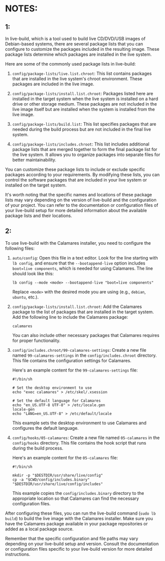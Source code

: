 # NOTES:

## 1:
In live-build, which is a tool used to build live CD/DVD/USB images of Debian-based systems, there are several package lists that you can configure to customize the packages included in the resulting image. These package lists determine which packages are installed in the live system.

Here are some of the commonly used package lists in live-build:

1. `config/package-lists/live.list.chroot`: This list contains packages that are installed in the live system's chroot environment. These packages are included in the live image.

2. `config/package-lists/install.list.chroot`: Packages listed here are installed in the target system when the live system is installed on a hard drive or other storage medium. These packages are not included in the live image itself but are installed when the system is installed from the live image.

3. `config/package-lists/build.list`: This list specifies packages that are needed during the build process but are not included in the final live system.

4. `config/package-lists/includes.chroot`: This list includes additional package lists that are merged together to form the final package list for the live system. It allows you to organize packages into separate files for better maintainability.

You can customize these package lists to include or exclude specific packages according to your requirements. By modifying these lists, you can control the software packages that are included in your live system or installed on the target system.

It's worth noting that the specific names and locations of these package lists may vary depending on the version of live-build and the configuration of your project. You can refer to the documentation or configuration files of your live-build setup for more detailed information about the available package lists and their locations.

## 2:
To use live-build with the Calamares installer, you need to configure the following files:

1. `auto/config`: Open this file in a text editor. Look for the line starting with `lb config`, and ensure that the `--bootappend-live` option includes `boot=live components`, which is needed for using Calamares. The line should look like this:

   ```
   lb config --mode <mode> --bootappend-live "boot=live components"
   ```

   Replace `<mode>` with the desired mode you are using (e.g., `debian`, `ubuntu`, etc.).

2. `config/package-lists/install.list.chroot`: Add the Calamares package to the list of packages that are installed in the target system. Add the following line to include the Calamares package:

   ```
   calamares
   ```

   You can also include other necessary packages that Calamares requires for proper functionality.

3. `config/includes.chroot/99-calamares-settings`: Create a new file named `99-calamares-settings` in the `config/includes.chroot` directory. This file contains the configuration settings for Calamares.

   Here's an example content for the `99-calamares-settings` file:

   ```
   #!/bin/sh

   # Set the desktop environment to use
   echo "exec calamares" > /etc/skel/.xsession

   # Set the default language for Calamares
   echo "en_US.UTF-8 UTF-8" > /etc/locale.gen
   locale-gen
   echo "LANG=en_US.UTF-8" > /etc/default/locale
   ```

   This example sets the desktop environment to use Calamares and configures the default language.

4. `config/hooks/05-calamares`: Create a new file named `05-calamares` in the `config/hooks` directory. This file contains the hook script that runs during the build process.

   Here's an example content for the `05-calamares` file:

   ```
   #!/bin/sh

   mkdir -p "$DESTDIR/usr/share/live/config"
   cp -a "$CWD/config/includes.binary" "$DESTDIR/usr/share/live/config/includes"
   ```

   This example copies the `config/includes.binary` directory to the appropriate location so that Calamares can find the necessary configuration files.

After configuring these files, you can run the live-build command (`sudo lb build`) to build the live image with the Calamares installer. Make sure you have the Calamares package available in your package repositories or added as a local package source.

Remember that the specific configuration and file paths may vary depending on your live-build setup and version. Consult the documentation or configuration files specific to your live-build version for more detailed instructions.